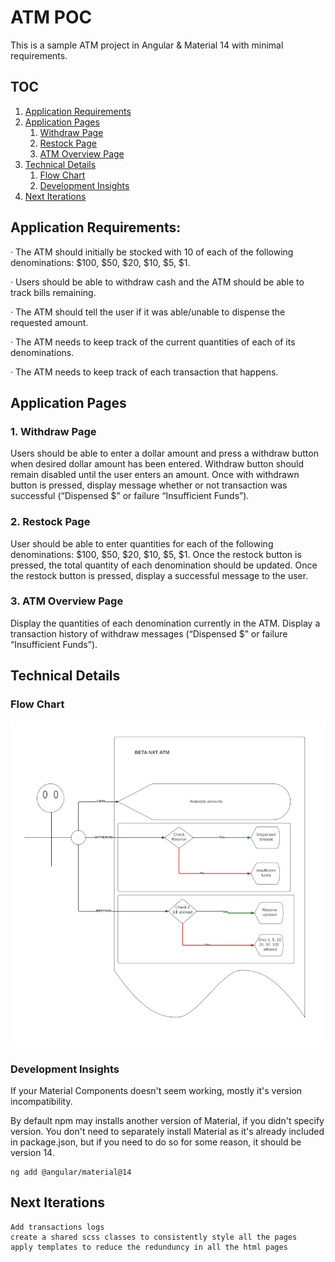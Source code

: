 # ATM POC
This is a sample ATM project in Angular & Material 14 with minimal requirements.

## TOC
1. [Application Requirements](#application-requirements)
2. [Application Pages](#application-pages)
    1. [Withdraw Page](#1-withdraw-page)
    2. [Restock Page](#2-restock-page)
    3. [ATM Overview Page](#3-atm-overview-page)
3. [Technical Details](#technical-details)
    1. [Flow Chart](#flow-chart)
    2. [Development Insights](#development-insights)
4. [Next Iterations](#next-iterations)
## Application Requirements:

·       The ATM should initially be stocked with 10 of each of the following denominations: $100, $50, $20, $10, $5, $1.

·       Users should be able to withdraw cash and the ATM should be able to track bills remaining.

·       The ATM should tell the user if it was able/unable to dispense the requested amount.

·       The ATM needs to keep track of the current quantities of each of its denominations.

·       The ATM needs to keep track of each transaction that happens.

 

## Application Pages

### 1. Withdraw Page 
Users should be able to enter a dollar amount and press a withdraw button when desired dollar amount has been entered.
Withdraw button should remain disabled until the user enters an amount.
Once with withdrawn button is pressed, display message whether or not transaction was successful (“Dispensed $<amount>” or failure “Insufficient Funds”).
 

### 2. Restock Page 
User should be able to enter quantities for each of the following denominations: $100, $50, $20, $10, $5, $1.
Once the restock button is pressed, the total quantity of each denomination should be updated.
Once the restock button is pressed, display a successful message to the user.
 

### 3. ATM Overview Page 
Display the quantities of each denomination currently in the ATM.
Display a transaction history of withdraw messages (“Dispensed $<amount>” or failure “Insufficient Funds”).

## Technical Details
### Flow Chart
![Flow chart showing the main flows](<flow-chart.png>)


### Development Insights

If your Material Components doesn't seem working, mostly it's version incompatibility.

By default npm may installs another version of Material, if you didn't specify version. You don't need to separately install Material as it's already included in package.json, but if you need to do so for some reason, it should be version 14.

```
ng add @angular/material@14
```

## Next Iterations
    Add transactions logs
    create a shared scss classes to consistently style all the pages
    apply templates to reduce the redunduncy in all the html pages
